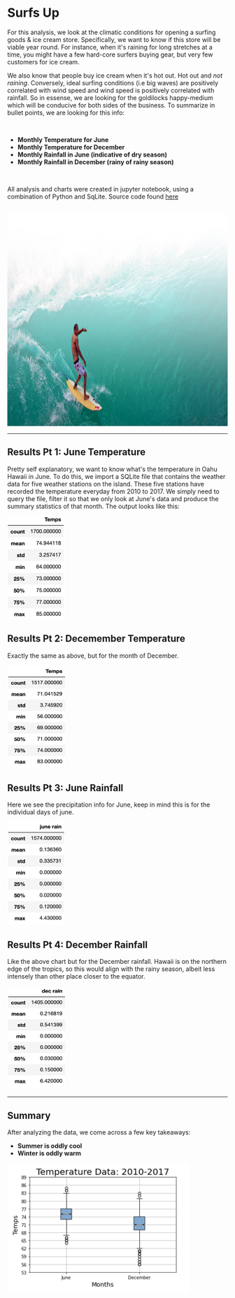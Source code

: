 # Surfs Up

For this analysis, we look at the climatic conditions for opening a surfing goods & ice cream store. Specifically, we want to know if this store will be viable year round. For instance, when it's raining for long stretches at a time, you might have a few hard-core surfers buying gear, but very few customers for ice cream. 

We also know that people buy ice cream when it's hot out. Hot out and *not raining*. Conversely, ideal surfing conditions (i.e big waves) are positively correlated with wind speed and wind speed is positively correlated with rainfall. So in essense, we are looking for the goldilocks happy-medium which will be conducive for both sides of the business. To summarize in bullet points, we are looking for this info: 

</br>

* **Monthly Temperature for June**
* **Monthly Temperature for December**
* **Monthly Rainfall in June (indicative of dry season)**
* **Monthly Rainfall in December (rainy of rainy season)**

</br>

All analysis and charts were created in jupyter notebook, using a combination of Python and SqLite. Source code found [here](https://github.com/carlosjennings1991/surfs_up/blob/main/SurfsUp_Challenge.ipynb)

</br>

<img src="https://github.com/carlosjennings1991/surfs_up/blob/main/surfer2.png" width="1099" height="486">

___

## Results Pt 1: June Temperature

Pretty self explanatory, we want to know what's the temperature in Oahu Hawaii in June. To do this, we import a SQLite file that contains the weather data for five weather stations on the island. These five stations have recorded the temperature everyday from 2010 to 2017. We simply need to query the file, filter it so that we only look at June's data and produce the summary statistics of that month. The output looks like this: 

<img src="https://github.com/carlosjennings1991/surfs_up/blob/main/june_temps.png" width="132" height="236">

## Results Pt 2: Decemember Temperature

Exactly the same as above, but for the month of December. 

<img src="https://github.com/carlosjennings1991/surfs_up/blob/main/dec_temps.png" width="132" height="236">

## Results Pt 3: June Rainfall

Here we see the precipitation info for June, keep in mind this is for the individual days of june. 

<img src="https://github.com/carlosjennings1991/surfs_up/blob/main/june_rain.png" width="132" height="236">

## Results Pt 4: December Rainfall

Like the above chart but for the December rainfall. Hawaii is on the northern edge of the tropics, so this would align with the rainy season, albeit less intensely than other place closer to the equator. 

<img src="https://github.com/carlosjennings1991/surfs_up/blob/main/dec_rain.png" width="132" height="236">

___

## Summary

After analyzing the data, we come across a few key takeaways: 

* **Summer is oddly cool**
* **Winter is oddly warm**

<img src="https://github.com/carlosjennings1991/surfs_up/blob/main/double_box_plot.png" width="417" height="296">
